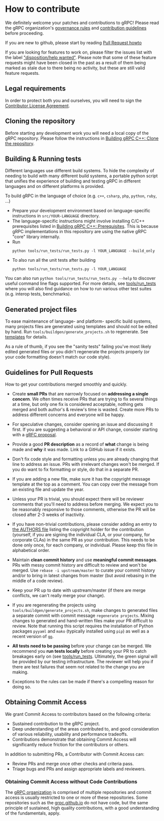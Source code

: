 # How to contribute 
 
We definitely welcome your patches and contributions to gRPC! Please read the gRPC 
organization's [governance rules](https://github.com/grpc/grpc-community/blob/master/governance.md) 
and [contribution guidelines](https://github.com/grpc/grpc-community/blob/master/CONTRIBUTING.md) before proceeding. 
 
If you are new to github, please start by reading [Pull Request 
howto](https://help.github.com/articles/about-pull-requests/) 
 
If you are looking for features to work on, please filter the issues list with the label ["disposition/help wanted"](https://github.com/grpc/grpc/issues?q=label%3A%22disposition%2Fhelp+wanted%22).
Please note that some of these feature requests might have been closed in the past as a result of them being marked as stale due to there being no activity, but these are still valid feature requests.

## Legal requirements 
 
In order to protect both you and ourselves, you will need to sign the 
[Contributor License 
Agreement](https://identity.linuxfoundation.org/projects/cncf). 
 
## Cloning the repository 
 
Before starting any development work you will need a local copy of the gRPC repository. 
Please follow the instructions in [Building gRPC C++: Clone the repository](BUILDING.md#clone-the-repository-including-submodules). 
 
## Building & Running tests 
 
Different languages use different build systems. To hide the complexity 
of needing to build with many different build systems, a portable python 
script that unifies the experience of building and testing gRPC in different 
languages and on different platforms is provided. 
 
To build gRPC in the language of choice (e.g. `c++`, `csharp`, `php`, `python`, `ruby`, ...) 
- Prepare your development environment based on language-specific instructions in `src/YOUR-LANGUAGE` directory. 
- The language-specific instructions might involve installing C/C++ prerequisites listed in 
  [Building gRPC C++: Prerequisites](BUILDING.md#pre-requisites). This is because gRPC implementations 
  in this repository are using the native gRPC "core" library internally. 
- Run 
  ``` 
  python tools/run_tests/run_tests.py -l YOUR_LANGUAGE --build_only 
  ``` 
- To also run all the unit tests after building 
  ``` 
  python tools/run_tests/run_tests.py -l YOUR_LANGUAGE 
  ``` 
 
You can also run `python tools/run_tests/run_tests.py --help` to discover useful command line flags supported. For more details, 
see [tools/run_tests](tools/run_tests) where you will also find guidance on how to run various other test suites (e.g. interop tests, benchmarks). 
 
## Generated project files 
 
To ease maintenance of language- and platform- specific build systems, many 
projects files are generated using templates and should not be edited by hand. 
Run `tools/buildgen/generate_projects.sh` to regenerate.  See 
[templates](templates) for details. 
 
As a rule of thumb, if you see the "sanity tests" failing you've most likely 
edited generated files or you didn't regenerate the projects properly (or your 
code formatting doesn't match our code style). 
 
## Guidelines for Pull Requests 
How to get your contributions merged smoothly and quickly. 
  
- Create **small PRs** that are narrowly focused on **addressing a single 
  concern**.  We often times receive PRs that are trying to fix several things 
  at a time, but only one fix is considered acceptable, nothing gets merged and 
  both author's & review's time is wasted.  Create more PRs to address different 
  concerns and everyone will be happy. 
  
- For speculative changes, consider opening an issue and discussing it first. 
  If you are suggesting a behavioral or API change, consider starting with a 
  [gRFC proposal](https://github.com/grpc/proposal). 
  
- Provide a good **PR description** as a record of **what** change is being made 
  and **why** it was made.  Link to a GitHub issue if it exists. 
  
- Don't fix code style and formatting unless you are already changing that line 
  to address an issue.  PRs with irrelevant changes won't be merged.  If you do 
  want to fix formatting or style, do that in a separate PR. 
 
- If you are adding a new file, make sure it has the copyright message template 
  at the top as a comment. You can copy over the message from an existing file 
  and update the year. 
  
- Unless your PR is trivial, you should expect there will be reviewer comments 
  that you'll need to address before merging.  We expect you to be reasonably 
  responsive to those comments, otherwise the PR will be closed after 2-3 weeks 
  of inactivity. 
 
- If you have non-trivial contributions, please consider adding an entry to [the 
  AUTHORS file](https://github.com/grpc/grpc/blob/master/AUTHORS) listing the 
  copyright holder for the contribution (yourself, if you are signing the 
  individual CLA, or your company, for corporate CLAs) in the same PR as your 
  contribution.  This needs to be done only once, for each company, or 
  individual. Please keep this file in alphabetical order. 
  
- Maintain **clean commit history** and use **meaningful commit messages**. 
  PRs with messy commit history are difficult to review and won't be merged. 
  Use `rebase -i upstream/master` to curate your commit history and/or to 
  bring in latest changes from master (but avoid rebasing in the middle of 
  a code review). 
  
- Keep your PR up to date with upstream/master (if there are merge conflicts, 
  we can't really merge your change). 
  
- If you are regenerating the projects using 
  `tools/buildgen/generate_projects.sh`, make changes to generated files a 
  separate commit with commit message `regenerate projects`.  Mixing changes 
  to generated and hand-written files make your PR difficult to review. 
  Note that running this script requires the installation of Python packages 
  `pyyaml` and `mako` (typically installed using `pip`) as well as a recent 
  version of [`go`](https://golang.org/doc/install#install). 
  
- **All tests need to be passing** before your change can be merged. 
  We recommend you **run tests locally** before creating your PR to catch 
  breakages early on (see [tools/run_tests](tools/run_tests).  Ultimately, the 
  green signal will be provided by our testing infrastructure.  The reviewer 
  will help you if there are test failures that seem not related to the change 
  you are making. 
  
- Exceptions to the rules can be made if there's a compelling reason for doing 
  so. 
 
## Obtaining Commit Access 
We grant Commit Access to contributors based on the following criteria: 
* Sustained contribution to the gRPC project. 
* Deep understanding of the areas contributed to, and good consideration of various reliability, usability and performance tradeoffs.  
* Contributions demonstrate that obtaining Commit Access will significantly reduce friction for the contributors or others.  
 
In addition to submitting PRs, a Contributor with Commit Access can: 
* Review PRs and merge once other checks and criteria pass. 
* Triage bugs and PRs and assign appropriate labels and reviewers.  
 
### Obtaining Commit Access without Code Contributions  
The [gRPC organization](https://github.com/grpc) is comprised of multiple repositories and commit access is usually restricted to one or more of these repositories. Some repositories such as the [grpc.github.io](https://github.com/grpc/grpc.github.io/) do not have code, but the same principle of sustained, high quality contributions, with a good understanding of the fundamentals, apply.  
 

